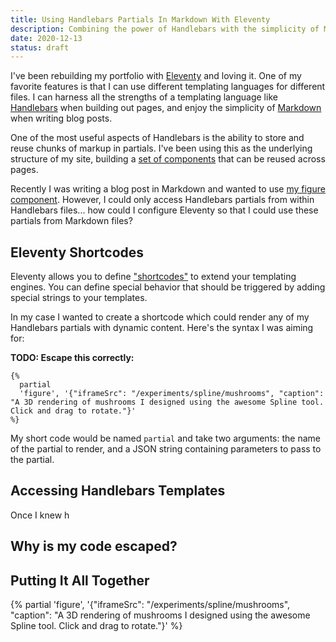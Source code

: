 ```yaml
---
title: Using Handlebars Partials In Markdown With Eleventy
description: Combining the power of Handlebars with the simplicity of Markdown.
date: 2020-12-13
status: draft
---
```


I've been rebuilding my portfolio with [Eleventy](https://www.11ty.dev/) and loving it. One of my favorite features is that I can use different templating languages for different files. I can harness all the strengths of a templating language like [Handlebars](https://handlebarsjs.com/) when building out pages, and enjoy the simplicity of [Markdown](https://daringfireball.net/projects/markdown/syntax) when writing blog posts.

One of the most useful aspects of Handlebars is the ability to store and reuse chunks of markup in partials. I've been using this as the underlying structure of my site, building a [set of components](/design-system/#components) that can be reused across pages.

Recently I was writing a blog post in Markdown and wanted to use [my figure component](/design-system/components/figure/). However, I could only access Handlebars partials from within Handlebars files... how could I configure Eleventy so that I could use these partials from Markdown files?

## Eleventy Shortcodes

Eleventy allows you to define ["shortcodes"](https://www.11ty.dev/docs/shortcodes/) to extend your templating engines. You can define special behavior that should be triggered by adding special strings to your templates.

In my case I wanted to create a shortcode which could render any of my Handlebars partials with dynamic content. Here's the syntax I was aiming for:

**TODO: Escape this correctly:**

```liquid
{%
  partial 
  'figure', '{"iframeSrc": "/experiments/spline/mushrooms", "caption": "A 3D rendering of mushrooms I designed using the awesome Spline tool. Click and drag to rotate."}' 
%}
```

My short code would be named `partial` and take two arguments: the name of the partial to render, and a JSON string containing parameters to pass to the partial.

## Accessing Handlebars Templates

Once I knew h

## Why is my code escaped?

## Putting It All Together

{% 
  partial 
  'figure', '{"iframeSrc": "/experiments/spline/mushrooms", "caption": "A 3D rendering of mushrooms I designed using the awesome Spline tool. Click and drag to rotate."}' 
%}
